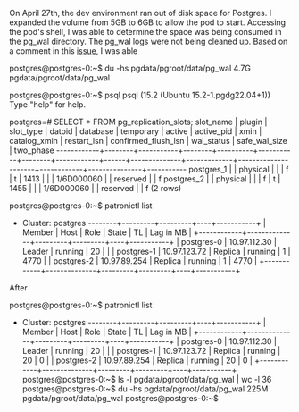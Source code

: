 
On April 27th, the dev environment ran out of disk space for Postgres. I expanded the volume from 5GB to 6GB to allow
the pod to start. Accessing the pod's shell, I was able to determine the space was being consumed in the pg_wal
directory. The pg_wal logs were not being cleaned up. Based on a comment in this [issue](https://github.com/zalando/postgres-operator/issues/2012),
I was able 



postgres@postgres-0:~$ du -hs pgdata/pgroot/data/pg_wal
4.7G    pgdata/pgroot/data/pg_wal

postgres@postgres-0:~$ psql
psql (15.2 (Ubuntu 15.2-1.pgdg22.04+1))
Type "help" for help.

postgres=# SELECT * FROM pg_replication_slots;
 slot_name  | plugin | slot_type | datoid | database | temporary | active | active_pid | xmin | catalog_xmin | restart_lsn | confirmed_flush_lsn | wal_status | safe_wal_size | two_phase
------------+--------+-----------+--------+----------+-----------+--------+------------+------+--------------+-------------+---------------------+------------+---------------+-----------
 postgres_1 |        | physical  |        |          | f         | t      |       1413 |      |              | 1/6D000060  |                     | reserved   |               | f
 postgres_2 |        | physical  |        |          | f         | t      |       1455 |      |              | 1/6D000060  |                     | reserved   |               | f
(2 rows)


postgres@postgres-0:~$ patronictl list
+ Cluster: postgres --------+---------+---------+----+-----------+
| Member     | Host         | Role    | State   | TL | Lag in MB |
+------------+--------------+---------+---------+----+-----------+
| postgres-0 | 10.97.112.30 | Leader  | running | 20 |           |
| postgres-1 | 10.97.123.72 | Replica | running |  1 |      4770 |
| postgres-2 | 10.97.89.254 | Replica | running |  1 |      4770 |
+------------+--------------+---------+---------+----+-----------+


After 

postgres@postgres-0:~$ patronictl list
+ Cluster: postgres --------+---------+---------+----+-----------+
| Member     | Host         | Role    | State   | TL | Lag in MB |
+------------+--------------+---------+---------+----+-----------+
| postgres-0 | 10.97.112.30 | Leader  | running | 20 |           |
| postgres-1 | 10.97.123.72 | Replica | running | 20 |         0 |
| postgres-2 | 10.97.89.254 | Replica | running | 20 |         0 |
+------------+--------------+---------+---------+----+-----------+
postgres@postgres-0:~$ ls -l pgdata/pgroot/data/pg_wal | wc -l
36
postgres@postgres-0:~$ du -hs pgdata/pgroot/data/pg_wal
225M    pgdata/pgroot/data/pg_wal
postgres@postgres-0:~$